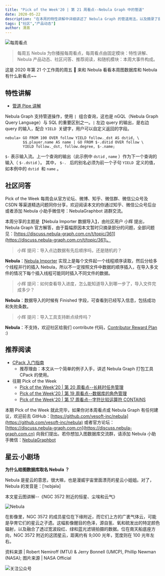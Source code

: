 ```yaml
---
title: "Pick of the Week'20 | 第 21 周看点--Nebula Graph 中的管道"
date: 2020-05-22
description: "在本周的特性讲解中详细讲述了 Nebula Graph 的管道用法，以及摘录了部分数据导入需要知道的事项。"
tags: ["社区","产品动态"]
author: 清蒸
---
```


![每周看点](https://www-cdn.nebula-graph.com.cn/nebula-blog/PotW.png)

> 每周五 Nebula 为你播报每周看点，每周看点由固定模块：特性讲解、Nebula 产品动态、社区问答、推荐阅读，和随机模块：本周大事件构成。

这是 2020 年第 21 个工作周的周五 🌝 来和 Nebula 看看本周图数据库和 Nebula 有什么新看点~~

## 特性讲解

- [管道 Pipe 讲解](https://docs.nebula-graph.com.cn/manual-CN/2.query-language/3.language-structure/pipe-syntax/)

Nebula Graph 支持管道操作，使用 `|`  组合查询，这也是 nGQL（Nebula Graph Query Language）与 SQL 的重要区别之一。`|` 左边 query 的输出，是右边 query 的输入，配合 `YIELD`  关键字，用户可以自定义返回的字段。

```
nebula> GO FROM 100 OVER follow YIELD follow._dst AS dstid, \
        $$.player.name AS name | GO FROM $-.dstid OVER follow \
        YIELD follow._dst, follow.degree, $-.name;
```

`$-` 表示输入流。上一个查询的输出（此示例中 `dstid` , `name` ）作为下一个查询的输入（ `$-.dstid` ）。 其中， `$-. ` 后的别名必须为前一个子句 `YIELD`  定义的值，如本例中的 `dstid`  和 `name` 。

## 社区问答

Pick of the Week 每周会从官方论坛、微博、知乎、微信群、微信公众号及 CSDN 等渠道精选问题同你分享，欢迎阅读本文的你通过知乎、微信公众号后台或者添加 Nebula 小助手微信号：NebulaGraphbot 进群交流。

本周分享的主题是【Nebula Importer 数据导入】，由社区用户 小辉 提出，Nebula Graph 官方解答，由于篇幅原因本文暂时只摘录部分的问题，全部问题见：[https://discuss.nebula-graph.com.cn/t/topic/361](https://discuss.nebula-graph.com.cn/t/topic/361)。

> 小辉 提问：导入点边数据有先后顺序吗，还是随机的？

**Nebula**：[Nebula Importer](https://github.com/vesoft-inc/nebula-importer) 实现上是每个文件起一个线程顺序读取，然后分给多个线程并行的插入 Nebula，所以不一定按照文件中数据的顺序插入，在导入多文件的情况下每个插入线程可能同时插入不同文件的数据。

> 小辉 提问：如何查看导入进度，怎么能知道导入到哪一步了，导入文件完成多少？

**Nebula**：数据导入的时候有 Finished 字段，可查看到已经写入信息，包括成功和失败条数。

> 小辉 提问：导入工具支持断点续传吗？

**Nebula**：不支持，欢迎社区给我们 contribute 代码，[Contributor Reward Plan](https://github.com/vesoft-inc/nebula/wiki/%E5%A6%82%E4%BD%95%E4%B8%BA-Nebula-Graph-%E5%81%9A%E8%B4%A1%E7%8C%AE) :)

## 推荐阅读

- [CPack 入门指南](https://nebula-graph.com.cn/posts/what-is-nebula-graph/)
  - 推荐理由：本文从一个简单的例子入手，讲述 Nebula Graph 打包工具 CPack 的使用。
- 往期 Pick of the Week
  - [Pick of the Week'20 | 第 20 周看点--长耗时任务管理](https://nebula-graph.com.cn/posts/nebula-graph-weekly-pickup-2020-05-15/)
  - [Pick of the Week'20 | 第 19 周看点--数据库的角色管理](https://nebula-graph.com.cn/posts/nebula-graph-weekly-pickup-2020-05-08/)
  - [Pick of the Week'20 | 第 17 周看点--字符比较运算符 CONTAINS](https://nebula-graph.io/cn/posts/nebula-graph-weekly-pickup-2020-04-24/)


本期 Pick of the Week 就此完毕，如果你对本周看点或 Nebula Graph 有任何建议，欢迎前去 GitHub：[https://github.com/vesoft-inc/nebula](https://github.com/vesoft-inc/nebula) 或者官方论坛：[https://discuss.nebula-graph.com.cn](https://discuss.nebula-graph.com.cn) 向我们提出。若你想加入图数据库交流群，请添加 Nebula 小助手微信：[NebulaGraphbot](https://nebula-blog.azureedge.net/nebula-blog/nbot.png)

## 星云·小剧场

**为什么给图数据库取名 Nebula ？**

Nebula 是星云的意思，很大嘛，也是漫威宇宙里面漂亮的星云小姐姐。对了，Nebula 的发音是：[ˈnɛbjələ]

本文星云图讲解--《NGC 3572 附近的恒星、尘埃和云气》

![Nebula](https://www-cdn.nebula-graph.com.cn/nebula-blog/PotW2021Nebula.png)

在影像里，NGC 3572 的成员星位在下缘附近，而它们上方的广袤气体云，可能是孕育它们的星云之孑遗。这幅影像醒目的色泽，源自氢、氧和硫发出的特定颜色辐射，以及融合了透过宽波段红、绿和蓝光滤镜拍摄的数据。位在南天船底座方向，NGC 3572 附近的这团星云，距离约有 9,000 光年，宽度则在 100 光年左右。

资料来源 | Robert Nemiroff (MTU) & Jerry Bonnell (UMCP), Phillip Newman (NASA);
图片来源 | NASA Official

![关注公众号](https://www-cdn.nebula-graph.com.cn/nebula-blog/WeChatOffical.png)
